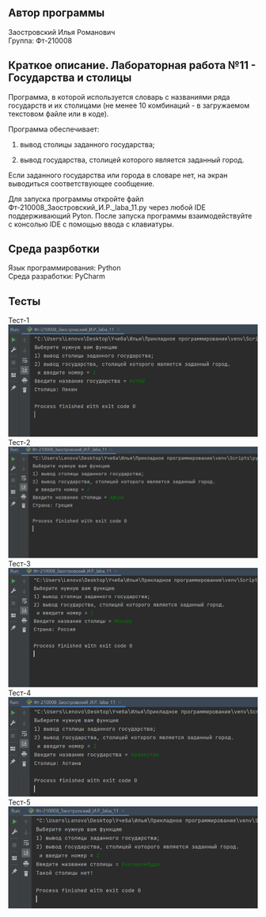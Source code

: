 ## Автор программы
Заостровский Илья Романович  
Группа: Фт-210008
## Краткое описание. Лабораторная работа №11 - Государства и столицы
Программа, в которой используется словарь с названиями ряда государств и их столицами (не менее 10 комбинаций - в загружаемом текстовом файле или в коде).  

Программа обеспечивает:  

1) вывод столицы заданного государства;  

2) вывод государства, столицей которого является заданный город.  

Если заданного государства или города в словаре нет, на экран выводиться соответствующее сообщение. 

Для запуска программы откройте файл Фт-210008_Заостровский_И.Р._laba_11.py через любой IDE поддерживающий Pyton. После запуска программы взаимодействуйте с консолью IDE с помощью ввода с клавиатуры.
## Среда разрботки
Язык программирования: Python  
Среда разработки: PyCharm
## Тесты
Тест-1
![Alt](https://github.com/Kot-Kokoss/lab_rab_pricladnoe_programmirovanie/blob/main/laba_11/img/laba_11_test_1.png?raw=true "Тест-1")
Тест-2
![Alt](https://github.com/Kot-Kokoss/lab_rab_pricladnoe_programmirovanie/blob/main/laba_11/img/laba_11_test_2.png?raw=true "Тест-2")
Тест-3
![Alt](https://github.com/Kot-Kokoss/lab_rab_pricladnoe_programmirovanie/blob/main/laba_11/img/laba_11_test_3.png?raw=true "Тест-3")
Тест-4
![Alt](https://github.com/Kot-Kokoss/lab_rab_pricladnoe_programmirovanie/blob/main/laba_11/img/laba_11_test_4.png?raw=true "Тест-4")
Тест-5
![Alt](https://github.com/Kot-Kokoss/lab_rab_pricladnoe_programmirovanie/blob/main/laba_11/img/laba_11_test_5.png?raw=true "Тест-5")
